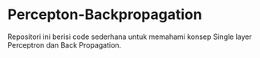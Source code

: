 # Percepton-Backpropagation
Repositori ini berisi code sederhana untuk memahami konsep Single layer Perceptron dan Back Propagation.
